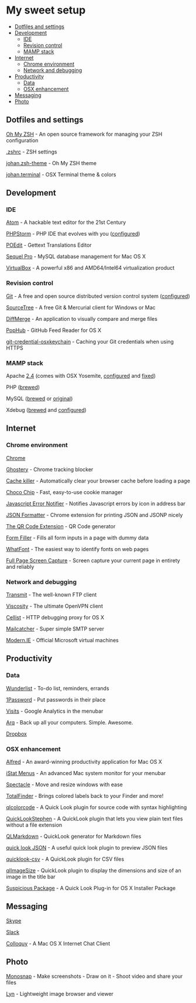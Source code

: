 # My sweet setup

* [Dotfiles and settings](#dotfiles-and-settings)
* [Development](#development)
    * [IDE](#ide)
    * [Revision control](#revision-control)
    * [MAMP stack](#mamp-stack)
* [Internet](#internet)
    * [Chrome environment](#chrome-environment)
    * [Network and debugging](#network-and-debugging)
* [Productivity](#productivity)
    * [Data](#data)
    * [OSX enhancement](#osx-enhancement)
* [Messaging](#messaging)
* [Photo](#photo)

## Dotfiles and settings

[Oh My ZSH](http://ohmyz.sh) - An open source framework for managing your ZSH configuration

[.zshrc](shell/.zshrc) - ZSH settings

[johan.zsh-theme](shell/johan.zsh-theme) - Oh My ZSH theme

[johan.terminal](shell/johan.terminal) - OSX Terminal theme & colors

## Development

### IDE

[Atom](https://atom.io/) - A hackable text editor for the 21st Century

[PHPStorm](https://www.jetbrains.com/phpstorm/download/) - PHP IDE that evolves with you ([configured](ide/phpstorm-settings.jar))

[POEdit](http://poedit.net/) - Gettext Translations Editor

[Sequel Pro](http://www.sequelpro.com/) - MySQL database management for Mac OS X

[VirtualBox](https://www.virtualbox.org/wiki/Downloads) - A powerful x86 and AMD64/Intel64 virtualization product

### Revision control

[Git](http://git-scm.com/downloads) - A free and open source distributed version control system ([configured](git))

[SourceTree](http://www.sourcetreeapp.com/) - A free Git & Mercurial client for Windows or Mac

[DiffMerge](https://sourcegear.com/diffmerge/downloads.php) - An application to visually compare and merge files

[PopHub](http://questbe.at/pophub/) - GitHub Feed Reader for OS X

[git-credential-osxkeychain](https://help.github.com/articles/caching-your-github-password-in-git/) - Caching your Git credentials when using HTTPS

### MAMP stack

Apache [2.4](https://httpd.apache.org/docs/2.4/) (comes with OSX Yosemite, [configured](mamp/httpd.conf) and [fixed](https://gist.github.com/johansatge/968f981128ab0ca49ce4))

PHP ([brewed](https://github.com/Homebrew/homebrew-php))

MySQL ([brewed](https://github.com/Homebrew/homebrew/blob/master/Library/Formula/mysql.rb) or [original](http://dev.mysql.com/downloads/mysql/))

Xdebug ([brewed](https://github.com/homebrew/homebrew-php/blob/master/Formula/php56-xdebug.rb) and [configured](mamp/xdebug.conf))

## Internet

### Chrome environment

[Chrome](https://www.google.fr/chrome/browser/)

[Ghostery](https://www.ghostery.com/) - Chrome tracking blocker

[Cache killer](https://chrome.google.com/webstore/detail/cache-killer/jpfbieopdmepaolggioebjmedmclkbap) - Automatically clear your browser cache before loading a page

[Choco Chip](https://chrome.google.com/webstore/detail/chocochip-cookie-manager/cdllihdpcibkhhkidaicoeeiammjkokm) - Fast, easy-to-use cookie manager

[Javascript Error Notifier](https://chrome.google.com/webstore/detail/javascript-errors-notifie/jafmfknfnkoekkdocjiaipcnmkklaajd) - Notifies Javascript errors by icon in address bar

[JSON Formatter](https://github.com/callumlocke/json-formatter) - Chrome extension for printing JSON and JSONP nicely

[The QR Code Extension](https://chrome.google.com/webstore/detail/the-qr-code-extension/oijdcdmnjjgnnhgljmhkjlablaejfeeb) - QR Code generator

[Form Filler](https://chrome.google.com/webstore/detail/form-filler/bnjjngeaknajbdcgpfkgnonkmififhfo) - Fills all form inputs in a page with dummy data

[WhatFont](https://chrome.google.com/webstore/detail/whatfont/jabopobgcpjmedljpbcaablpmlmfcogm) - The easiest way to identify fonts on web pages

[Full Page Screen Capture](https://chrome.google.com/webstore/detail/full-page-screen-capture/fdpohaocaechififmbbbbbknoalclacl) - Screen capture your current page in entirety and reliably

### Network and debugging

[Transmit](http://panic.com/transmit/) - The well-known FTP client

[Viscosity](http://www.sparklabs.com/viscosity/) - The ultimate OpenVPN client

[Cellist](http://cellist.patr0n.us/) - HTTP debugging proxy for OS X

[Mailcatcher](http://mailcatcher.me/) - Super simple SMTP server

[Modern.IE](https://www.modern.ie/fr-fr/virtualization-tools) - Official Microsoft virtual machines

## Productivity

### Data

[Wunderlist](https://www.wunderlist.com) - To-do list, reminders, errands

[1Password](https://agilebits.com/onepassword) - Put passwords in their place

[Visits](http://getvisitsapp.com/) - Google Analytics in the menubar

[Arq](https://www.arqbackup.com) - Back up all your computers. Simple. Awesome.

[Dropbox](https://www.dropbox.com/)

### OSX enhancement

[Alfred](http://www.alfredapp.com/) - An award-winning productivity application for Mac OS X

[iStat Menus](http://bjango.com/mac/istatmenus/) - An advanced Mac system monitor for your menubar

[Spectacle](http://spectacleapp.com) - Move and resize windows with ease

[TotalFinder](http://totalfinder.binaryage.com/) - Brings colored labels back to your Finder and more!

[qlcolorcode](https://code.google.com/p/qlcolorcode/) - A Quick Look plugin for source code with syntax highlighting

[QuickLookStephen](http://whomwah.github.io/qlstephen/) - A QuickLook plugin that lets you view plain text files without a file extension

[QLMarkdown](https://github.com/toland/qlmarkdown) - QuickLook generator for Markdown files

[quick look JSON](http://www.sagtau.com/quicklookjson.html) - A useful quick look plugin to preview JSON files

[quicklook-csv](https://github.com/p2/quicklook-csv) - A QuickLook plugin for CSV files

[qlImageSize](https://github.com/Nyx0uf/qlImageSize) - QuickLook plugin to display the dimensions and size of an image in the title bar

[Suspicious Package](http://www.mothersruin.com/software/SuspiciousPackage/) - A Quick Look Plug-in for OS X Installer Package

## Messaging

[Skype](http://www.skype.com/)

[Slack](https://itunes.apple.com/us/app/slack-team-communication/id618783545?mt=8)

[Colloquy](http://colloquy.info/) - A Mac OS X Internet Chat Client

## Photo

[Monosnap](https://monosnap.com/welcome) - Make screenshots - Draw on it - Shoot video and share your files

[Lyn](http://www.lynapp.com/) - Lightweight image browser and viewer
